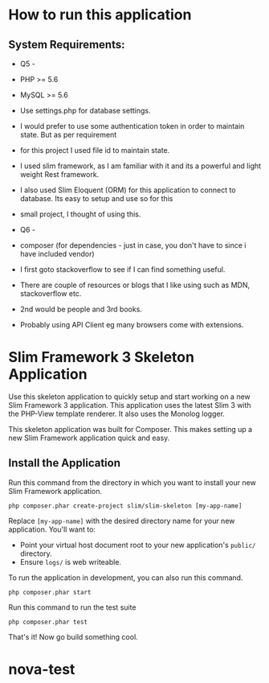 # How to run this application

## System Requirements: 

* Q5 - 
* PHP >= 5.6
* MySQL >= 5.6
* Use settings.php for database settings.

* I would prefer to use some authentication token in order to maintain state. But as per requirement 
* for this project I used file id to maintain state.
* I used slim framework, as I am familiar with it and its a powerful and light weight Rest framework.  
* I also used Slim Eloquent (ORM) for this application to connect to database. Its easy to setup and use so for this
* small project, I thought of using this.


* Q6 - 
* composer (for dependencies - just in case, you don't have to since i have included vendor)
* I first goto stackoverflow to see if I can find something useful.
* There are couple of resources or blogs that I like using such as MDN, stackoverflow etc.
* 2nd would be people and 3rd books.
* Probably using API Client eg many browsers come with extensions.



# Slim Framework 3 Skeleton Application

Use this skeleton application to quickly setup and start working on a new Slim Framework 3 application. This application uses the latest Slim 3 with the PHP-View template renderer. It also uses the Monolog logger.

This skeleton application was built for Composer. This makes setting up a new Slim Framework application quick and easy.

## Install the Application

Run this command from the directory in which you want to install your new Slim Framework application.

    php composer.phar create-project slim/slim-skeleton [my-app-name]

Replace `[my-app-name]` with the desired directory name for your new application. You'll want to:

* Point your virtual host document root to your new application's `public/` directory.
* Ensure `logs/` is web writeable.

To run the application in development, you can also run this command. 

	php composer.phar start

Run this command to run the test suite

	php composer.phar test

That's it! Now go build something cool.
# nova-test

